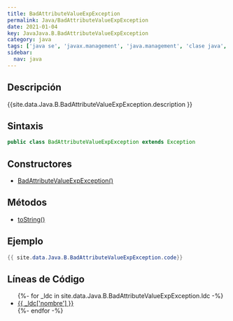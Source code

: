 ```yaml
---
title: BadAttributeValueExpException
permalink: Java/BadAttributeValueExpException
date: 2021-01-04
key: JavaJava.B.BadAttributeValueExpException
category: java
tags: ['java se', 'javax.management', 'java.management', 'clase java', 'Java 1.5']
sidebar: 
  nav: java
---
```


## Descripción
{{site.data.Java.B.BadAttributeValueExpException.description }}

## Sintaxis
~~~java
public class BadAttributeValueExpException extends Exception
~~~

## Constructores
* [BadAttributeValueExpException()](/Java/BadAttributeValueExpException/BadAttributeValueExpException/)

## Métodos
* [toString()](/Java/BadAttributeValueExpException/toString)

## Ejemplo
~~~java
{{ site.data.Java.B.BadAttributeValueExpException.code}}
~~~

## Líneas de Código
<ul>
{%- for _ldc in site.data.Java.B.BadAttributeValueExpException.ldc -%}
   <li>
       <a href="{{_ldc['url'] }}">{{ _ldc['nombre'] }}</a>
   </li>
{%- endfor -%}
</ul>

